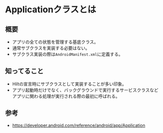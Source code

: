 # Applicationクラスとは

## 概要
- アプリの全ての状態を管理する基底クラス。  
- 通常サブクラスを実装する必要はない。
- サブクラス実装の際は`AndroidManifest.xml`に定義する。

## 知ってること
- Hiltの宣言時にサブクラスとして実装することが多い印象。
- アプリ起動時だけでなく、バックグラウンドで実行するサービスクラスなどアプリに関わる処理が実行される際の最初に呼ばれる。

## 参考
- https://developer.android.com/reference/android/app/Application